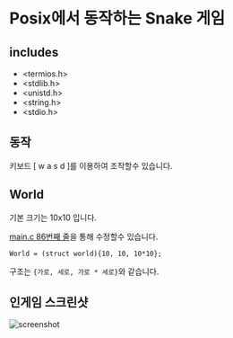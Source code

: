 # Posix에서 동작하는 Snake 게임
## includes
* <termios.h>
* <stdlib.h>
* <unistd.h>
* <string.h>
* <stdio.h>
## 동작
키보드 [ w a s d ]를 이용하여 조작할수 있습니다.
## World
기본 크기는 10x10 입니다.

[main.c 86번째 줄](https://github.com/blackkong8/snake/blob/549fabadddbc13f1023d75a59a1d72b075b73127/main.c#L86)을 통해 수정할수 있습니다.
```
World = (struct world){10, 10, 10*10};
```
구조는 ```{가로, 세로, 가로 * 세로}```와 같습니다.
## 인게임 스크린샷
![screenshot](https://github.com/blackkong8/snake/blob/master/screenshot.png?raw=true)